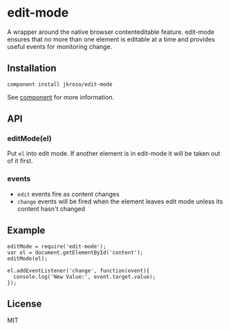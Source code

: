 # edit-mode

A wrapper around the native browser contenteditable feature. edit-mode ensures that no more than one element is editable at a time and provides useful events for monitoring change.

## Installation
 
    component install jkroso/edit-mode

See [component](https://github.com/component/component#component) for more information.

## API

### editMode(el)

Put `el` into edit mode. If another element is in edit-mode it will be taken out of it first.

### events

- `edit` events fire as content changes
- `change` events will be fired when the element leaves edit mode unless its content hasn't changed

## Example

    editMode = require('edit-mode');
    var el = document.getElementById('content');
    editMode(el);
    
    el.addEventListener('change', function(event){ 
      console.log('New Value:', event.target.value);
    });

## License 

MIT
